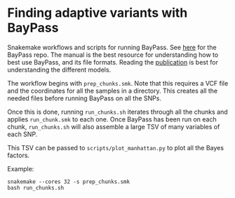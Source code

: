 # Finding adaptive variants with BayPass

Snakemake workflows and scripts for running BayPass. See [here](https://forgemia.inra.fr/mathieu.gautier/baypass_public) for the BayPass repo. The manual is the best resource for understanding how to best use BayPass, and its file formats. Reading the [publication](https://academic.oup.com/genetics/article/201/4/1555/5930067) is best for understanding the different models. 

The workflow begins with `prep_chunks.smk`. Note that this requires a VCF file and the coordinates for all the samples in a directory. This creates all the needed files before running BayPass on all the SNPs.

Once this is done, running `run_chunks.sh` iterates through all the chunks and applies `run_chunk.smk` to each one. Once BayPass has been run on each chunk, `run_chunks.sh` will also assemble a large TSV of many variables of each SNP.

This TSV can be passed to `scripts/plot_manhattan.py` to plot all the Bayes factors. 

Example:
```
snakemake --cores 32 -s prep_chunks.smk
bash run_chunks.sh
```
 

